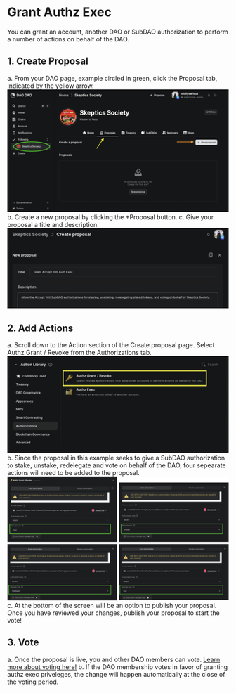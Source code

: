# Grant Authz Exec

You can grant an account, another DAO or SubDAO authorization to perform a number of actions on behalf of the DAO. 

## 1. Create Proposal
a. From your DAO page, example circled in green, click the Proposal tab, indicated by the yellow arrow. 
![Create proposal](/img/dao-management/change-appearance1.png)
b. Create a new proposal by clicking the +Proposal button. 
c. Give your proposal a title and description. 
![Auth Exec proposal title and description](/img/dao-management/authz-exec.png)

## 2. Add Actions
a. Scroll down to the Action section of the Create proposal page. Select Authz Grant / Revoke from the Authorizations tab. 
![Authorizations tab and Authz Grant / Revoke](/img/dao-management/authz-exec2.png)
b. Since the proposal in this example seeks to give a SubDAO authorization to stake, unstake, redelegate and vote on behalf of the DAO, four sepearate actions will need to be added to the proposal. 
![4 action boxes to grant authz exec](/img/dao-management/authz-exec7.png)
c. At the bottom of the screen will be an option to publish your proposal. Once you have reviewed your changes, publish your proposal to start the vote!

## 3. Vote
a. Once the proposal is live, you and other DAO members can vote. [Learn more about voting here!](.../dao-governance/proposals/how-to-vote-on-a-proposal.md)
b. If the DAO membership votes in favor of granting authz exec priveleges, the change will happen automatically at the close of the voting period. 
